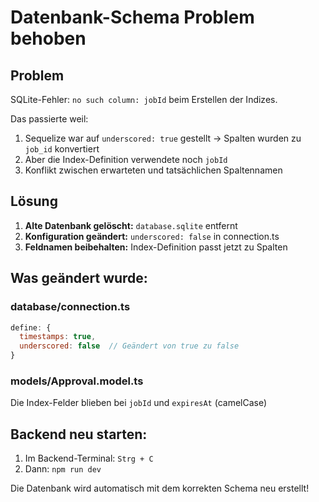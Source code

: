 # Datenbank-Schema Problem behoben

## Problem
SQLite-Fehler: `no such column: jobId` beim Erstellen der Indizes.

Das passierte weil:
1. Sequelize war auf `underscored: true` gestellt → Spalten wurden zu `job_id` konvertiert
2. Aber die Index-Definition verwendete noch `jobId`
3. Konflikt zwischen erwarteten und tatsächlichen Spaltennamen

## Lösung
1. **Alte Datenbank gelöscht:** `database.sqlite` entfernt
2. **Konfiguration geändert:** `underscored: false` in connection.ts
3. **Feldnamen beibehalten:** Index-Definition passt jetzt zu Spalten

## Was geändert wurde:

### database/connection.ts
```javascript
define: {
  timestamps: true,
  underscored: false  // Geändert von true zu false
}
```

### models/Approval.model.ts
Die Index-Felder blieben bei `jobId` und `expiresAt` (camelCase)

## Backend neu starten:

1. Im Backend-Terminal: `Strg + C`
2. Dann: `npm run dev`

Die Datenbank wird automatisch mit dem korrekten Schema neu erstellt!